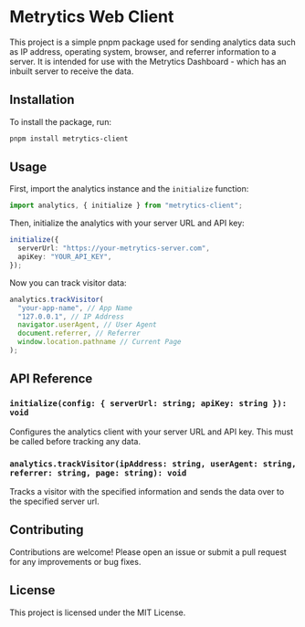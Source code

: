 # Metrytics Web Client

This project is a simple pnpm package used for sending analytics data such as IP address, operating system, browser, and referrer information to a server. It is intended for use with the Metrytics Dashboard - which has an inbuilt server to receive the data.

## Installation

To install the package, run:

```bash
pnpm install metrytics-client
```

## Usage

First, import the analytics instance and the `initialize` function:

```typescript
import analytics, { initialize } from "metrytics-client";
```

Then, initialize the analytics with your server URL and API key:

```typescript
initialize({
  serverUrl: "https://your-metrytics-server.com",
  apiKey: "YOUR_API_KEY",
});
```

Now you can track visitor data:

```typescript
analytics.trackVisitor(
  "your-app-name", // App Name
  "127.0.0.1", // IP Address
  navigator.userAgent, // User Agent
  document.referrer, // Referrer
  window.location.pathname // Current Page
);
```

## API Reference

### `initialize(config: { serverUrl: string; apiKey: string }): void`

Configures the analytics client with your server URL and API key. This must be called before tracking any data.

### `analytics.trackVisitor(ipAddress: string, userAgent: string, referrer: string, page: string): void`

Tracks a visitor with the specified information and sends the data over to the specified server url.

## Contributing

Contributions are welcome! Please open an issue or submit a pull request for any improvements or bug fixes.

## License

This project is licensed under the MIT License.
